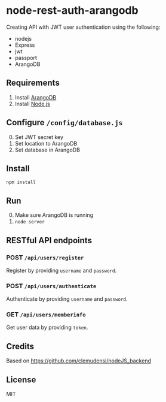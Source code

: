 # node-rest-auth-arangodb

Creating API with JWT user authentication using the following:

* nodejs
* Express
* jwt
* passport
* ArangoDB


## Requirements

1. Install [ArangoDB](https://www.arangodb.com/)
2. Install [Node.js](https://nodejs.org/en/)

## Configure `/config/database.js`

0. Set JWT secret key
1. Set location to ArangoDB 
2. Set database in ArangoDB

## Install

`npm install`

## Run

0. Make sure ArangoDB is running
1. `node server`


## RESTful API endpoints

### POST `/api/users/register`

Register by providing `username` and `password`.

### POST `/api/users/authenticate`

Authenticate by providing `username` and `password`.

### GET `/api/users/memberinfo`

Get user data by providing `token`.

## Credits

Based on https://github.com/clemudensi/nodeJS_backend

## License

MIT
